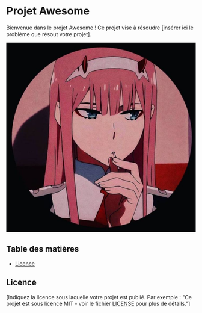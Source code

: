 # Projet Awesome

Bienvenue dans le projet Awesome ! Ce projet vise à résoudre [insérer ici le problème que résout votre projet].

![Image d'aperçu](./img/9a741a3805456ded35ed2156a9ef8cc2.jpg)

## Table des matières

- [Licence](#licence)

## Licence

[Indiquez la licence sous laquelle votre projet est publié. Par exemple : "Ce projet est sous licence MIT - voir le fichier [LICENSE](LICENSE) pour plus de détails."]
